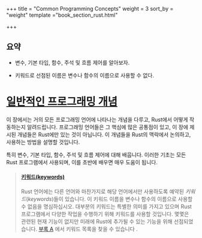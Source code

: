 +++
title = "Common Programming Concepts"
weight = 3
sort_by = "weight"
template ="book_section_rust.html"

+++

## 요약

- 변수, 기본 타입, 함수, 주석 및 흐름 제어를 알아보자.

- 키워드로 선점된 이름은 변수나 함수의 이름으로 사용할 수 없다.




<!-- more -->

# [일반적인 프로그래밍 개념](https://doc.rust-lang.org/book/ch03-00-common-programming-concepts.html#common-programming-concepts)

이 장에서는 거의 모든 프로그래밍 언어에 나타나는 개념을 다루고, Rust에서 어떻게 작동하는지 알려드립니다. 프로그래밍 언어들은 그 핵심에 많은 공통점이 있고, 이 장에 제시된 개념들은 Rust에만 있는 것이 아닙니다. 이 개념들을 Rust의 맥락에서 논의하고, 사용하는 방법을 설명할 것입니다.

특히 변수, 기본 타입, 함수, 주석 및 흐름 제어에 대해 배웁니다. 이러한 기초는 모든 Rust 프로그램에서 사용되며, 이를 초반에 배우면 매우 도움이 됩니다. 



> #### [키워드(keywords)](https://doc.rust-lang.org/book/ch03-00-common-programming-concepts.html#keywords)
>
> Rust 언어에는 다른 언어와 마찬가지로 해당 언어에서만 사용하도록 예약된 *키워드*(*keywords*)들이 있습니다. 이 키워드 이름을 변수나 함수의 이름으로 사용할 수 없음을 명심하십시오. 대부분의 키워드는 특별한 의미를 가지고 있으며 Rust 프로그램에서 다양한 작업을 수행하기 위해 키워드를 사용할 것입니다. 몇몇은 관련된 현재 기능이 없지만 미래에 Rust에 추가될 수 있는 기능을 위해 선점되었습니다. [부록 A](https://doc.rust-lang.org/book/appendix-01-keywords.html) 에서 키워드 목록을 찾을 수 있습니다 .

